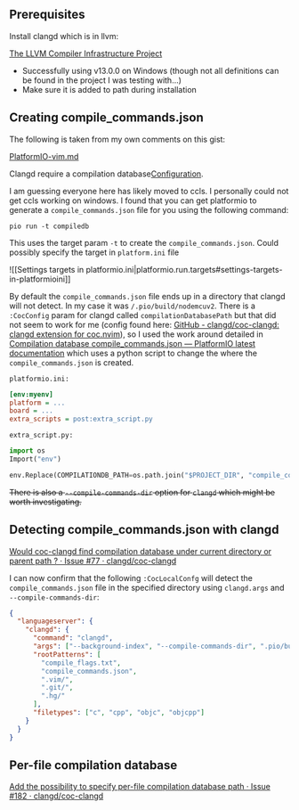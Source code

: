 

## Prerequisites

Install clangd which is in llvm:

[The LLVM Compiler Infrastructure Project](https://llvm.org/)

- Successfully using v13.0.0 on Windows (though not all definitions can be found in the project I was testing with...)
- Make sure it is added to path during installation

## Creating compile_commands.json


The following is taken from my own comments on this gist:

[PlatformIO-vim.md](https://gist.github.com/neta540/9e65261be52d6cd4d6c17399b78d34bb)


Clangd require a compilation database[Configuration](https://clangd.llvm.org/config#compilationdatabase).

I am guessing everyone here has likely moved to ccls. I personally could not get ccls working on windows. I found that you can get platformio to generate a `compile_commands.json` file for you using the following command:

```batch
pio run -t compiledb
```

This uses the target param `-t` to create the `compile_commands.json`. Could possibly specify the target in `platform.ini` file

![[Settings targets in platformio.ini|platformio.run.targets#settings-targets-in-platformioini]]

By default the `compile_commands.json` file ends up in a directory that clangd will not detect. In my case it was `/.pio/build/nodemcuv2`. There is a `:CocConfig` param for clangd called `compilationDatabasePath` but that did not seem to work for me (config found here: [GitHub - clangd/coc-clangd: clangd extension for coc.nvim](https://github.com/clangd/coc-clangd#configurations)), so I used the work around detailed in [Compilation database compile_commands.json &mdash; PlatformIO latest documentation](https://docs.platformio.org/en/latest/integration/compile_commands.html) which uses a python script to change the where the `compile_commands.json` is created.


`platformio.ini:`

```ini
[env:myenv]
platform = ...
board = ...
extra_scripts = post:extra_script.py
```

`extra_script.py:`

```python
import os
Import("env")

env.Replace(COMPILATIONDB_PATH=os.path.join("$PROJECT_DIR", "compile_commands.json"))

```

~~There is also a `--compile-commands-dir` option for `clangd` which might be worth investigating.~~

## Detecting compile_commands.json with clangd

[Would coc-clangd find compilation database under current directory or parent path ? · Issue #77 · clangd/coc-clangd](https://github.com/clangd/coc-clangd/issues/77)

I can now confirm that the following `:CocLocalConfg` will detect the `compile_commands.json` file in the specified directory using `clangd.args` and `--compile-commands-dir`:

```json
{
  "languageserver": {
    "clangd": {
      "command": "clangd",
      "args": ["--background-index", "--compile-commands-dir", ".pio/build/nodemcuv2" ],
      "rootPatterns": [
        "compile_flags.txt",
        "compile_commands.json",
        ".vim/",
        ".git/",
        ".hg/"
      ],
      "filetypes": ["c", "cpp", "objc", "objcpp"]
    }
  }
}
```


## Per-file compilation database

[Add the possibility to specify per-file compilation database path · Issue #182 · clangd/coc-clangd](https://github.com/clangd/coc-clangd/issues/182)
